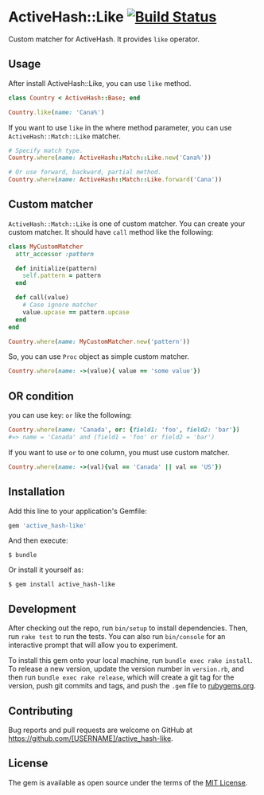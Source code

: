 # ActiveHash::Like [![Build Status](https://travis-ci.org/monochromegane/active_hash-like.svg?branch=master)](https://travis-ci.org/monochromegane/active_hash-like)

Custom matcher for ActiveHash. It provides `like` operator.

## Usage

After install ActiveHash::Like, you can use `like` method.

```rb
class Country < ActiveHash::Base; end

Country.like(name: 'Cana%')
```

If you want to use `like` in the where method parameter, you can use `ActiveHash::Match::Like` matcher.

```rb
# Specify match type.
Country.where(name: ActiveHash::Match::Like.new('Cana%'))

# Or use forward, backward, partial method.
Country.where(name: ActiveHash::Match::Like.forward('Cana'))
```

## Custom matcher

`ActiveHash::Match::Like` is one of custom matcher. You can create your custom matcher.
It should have `call` method like the following:

```rb
class MyCustomMatcher
  attr_accessor :pattern

  def initialize(pattern)
    self.pattern = pattern
  end

  def call(value)
    # Case ignore matcher
    value.upcase == pattern.upcase
  end
end

Country.where(name: MyCustomMatcher.new('pattern'))
```

So, you can use `Proc` object as simple custom matcher.

```rb
Country.where(name: ->(value){ value == 'some value'})
```

## OR condition

you can use key: `or` like the following:

```rb
Country.where(name: 'Canada', or: {field1: 'foo', field2: 'bar'})
#=> name = 'Canada' and (field1 = 'foo' or field2 = 'bar')
```

If you want to use `or` to one column, you must use custom matcher.

```rb
Country.where(name: ->(val){val == 'Canada' || val == 'US'})
```

## Installation

Add this line to your application's Gemfile:

```ruby
gem 'active_hash-like'
```

And then execute:

    $ bundle

Or install it yourself as:

    $ gem install active_hash-like

## Development

After checking out the repo, run `bin/setup` to install dependencies. Then, run `rake test` to run the tests. You can also run `bin/console` for an interactive prompt that will allow you to experiment.

To install this gem onto your local machine, run `bundle exec rake install`. To release a new version, update the version number in `version.rb`, and then run `bundle exec rake release`, which will create a git tag for the version, push git commits and tags, and push the `.gem` file to [rubygems.org](https://rubygems.org).

## Contributing

Bug reports and pull requests are welcome on GitHub at https://github.com/[USERNAME]/active_hash-like.


## License

The gem is available as open source under the terms of the [MIT License](http://opensource.org/licenses/MIT).

